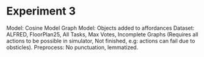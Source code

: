 # Experiment 3
Model: Cosine Model
Graph Model: Objects added to affordances
Dataset: ALFRED, FloorPlan25, All Tasks, Max Votes, Incomplete Graphs (Requires all actions to be possible in simulator, Not finished, e.g: actions can fail due to obsticles).
Preprocess: No punctuation, lemmatized.
